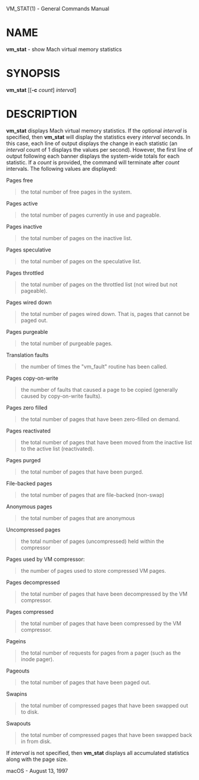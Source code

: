 VM\_STAT(1) - General Commands Manual

# NAME

**vm\_stat** - show Mach virtual memory statistics

# SYNOPSIS

**vm\_stat**
\[\[**-c**&nbsp;*count*]
*interval*]

# DESCRIPTION

**vm\_stat**
displays Mach virtual memory statistics.
If the optional
*interval*
is specified, then
**vm\_stat**
will display the statistics every
*interval*
seconds.
In this case, each line of output displays the change in each statistic (an
*interval*
count of 1 displays the values per second).  However, the first line
of output following each banner displays the system-wide totals for
each statistic.
If a
*count*
is provided, the command will terminate after
*count*
intervals.
The following values are displayed:

Pages free

> the total number of free pages in the system.

Pages active

> the total number of pages currently in use and pageable.

Pages inactive

> the total number of pages on the inactive list.

Pages speculative

> the total number of pages on the speculative list.

Pages throttled

> the total number of pages on the throttled list (not wired but not pageable).

Pages wired down

> the total number of pages wired down.
> That is, pages that cannot be paged out.

Pages purgeable

> the total number of purgeable pages.

Translation faults

> the number of times the "vm\_fault" routine has been called.

Pages copy-on-write

> the number of faults that caused a page to be
> copied (generally caused by copy-on-write faults).

Pages zero filled

> the total number of pages that have been zero-filled on demand.

Pages reactivated

> the total number of pages that have been moved from the inactive list
> to the active list (reactivated).

Pages purged

> the total number of pages that have been purged.

File-backed pages

> the total number of pages that are file-backed (non-swap)

Anonymous pages

> the total number of pages that are anonymous

Uncompressed pages

> the total number of pages (uncompressed) held within the compressor

Pages used by VM compressor:

> the number of pages used to store compressed VM pages.

Pages decompressed

> the total number of pages that have been decompressed by the VM compressor.

Pages compressed

> the total number of pages that have been compressed by the VM compressor.

Pageins

> the total number of requests for pages from a pager (such as the inode pager).

Pageouts

> the total number of pages that have been paged out.

Swapins

> the total number of compressed pages that have been swapped out to disk.

Swapouts

> the total number of compressed pages that have been swapped back in from disk.

If
*interval*
is not specified, then
**vm\_stat**
displays all accumulated statistics along with the page size.

macOS - August 13, 1997
